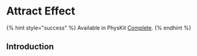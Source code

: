 # Attract Effect

{% hint style="success" %}
Available in PhysKit [Complete](https://prf.hn/l/rpoyznk).
{% endhint %}

## Introduction
